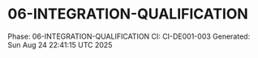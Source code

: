 # 06-INTEGRATION-QUALIFICATION
Phase: 06-INTEGRATION-QUALIFICATION
CI: CI-DE001-003
Generated: Sun Aug 24 22:41:15 UTC 2025
